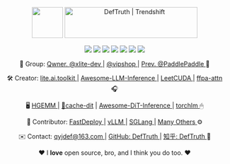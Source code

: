 
<!--

![[llm-inference](https://github.com/DefTruth/Awesome-LLM-Inference)](https://github.com/DefTruth/Awesome-LLM-Inference/assets/31974251/4d9ab775-f200-471d-a289-e2b14296b633)

|🛠[lite.ai.toolkit](https://github.com/DefTruth/lite.ai.toolkit) | 💎[torchlm](https://github.com/DefTruth/torchlm) | 📒[statistic-learning-R-note](https://github.com/DefTruth/statistic-learning-R-note) | 🎉[cuda-learn-note](https://github.com/DefTruth/cuda-learn-note) | 📖[Awesome-LLM-Inference](https://github.com/DefTruth/Awesome-LLM-Inference) |   
|:---:|:---:|:---:|:---:|:---:|
|![](https://img.shields.io/github/stars/DefTruth/lite.ai.toolkit.svg?style=social) ![](https://img.shields.io/github/downloads/DefTruth/lite.ai.toolkit/total?color=ccf&label=downloads&logo=github&logoColor=lightgrey)| ![](https://img.shields.io/github/stars/DefTruth/torchlm.svg?style=social)   ![](https://static.pepy.tech/personalized-badge/torchlm?period=total&units=international_system&left_color=grey&right_color=blue&left_text=downloads)| ![](https://img.shields.io/github/stars/DefTruth/statistic-learning-R-note.svg?style=social) ![](https://img.shields.io/github/downloads/DefTruth/statistic-learning-R-note/total?color=ccf&label=downloads&logo=github&logoColor=lightgrey) |![](https://img.shields.io/github/stars/DefTruth/cuda-learn-note.svg?style=social) ![](https://img.shields.io/github/issues/DefTruth/cuda-learn-note?color=9cc)|  ![](https://img.shields.io/github/stars/DefTruth/Awesome-LLM-Inference.svg?style=social) ![](https://img.shields.io/github/downloads/DefTruth/Awesome-LLM-Inference/total?color=ccf&label=downloads&logo=github&logoColor=lightgrey)|
![[llm-inference](https://github.com/DefTruth/Awesome-LLM-Inference)](https://github.com/DefTruth/Awesome-LLM-Inference/assets/31974251/4d9ab775-f200-471d-a289-e2b14296b633)
-->

<!--

<img src="https://github-readme-stats.vercel.app/api?username=DefTruth&show_icons=true" alt="logo" height="140" width="450" align="right" style="margin: 5px; margin-bottom: 0px;" />  


- ❤  昨日邻家乞新火, 晓窗分与读书灯 (保持学习)
- 🎓 Master degree in Statistics Department of JNU
- 📖 [**DefTruth's Blog Page**](https://www.zhihu.com/people/qyjdef/posts) Email: qyjdef@163.com
- 🔭 [CV](https://github.com/PaddlePaddle/FastDeploy/tree/develop)/[LLM](https://github.com/DefTruth/Awesome-LLM-Inference)/[C++](https://github.com/DefTruth/lite.ai.toolkit)/[Python](https://github.com/DefTruth/torchlm)/[Java](https://github.com/PaddlePaddle/FastDeploy/blob/develop/java/android/README_CN.md)/[Android](https://github.com/PaddlePaddle/FastDeploy/blob/develop/java/android/README_CN.md)/[SIMD](https://github.com/PaddlePaddle/FastDeploy/pull/907)/[CUDA](https://github.com/DefTruth/CUDA-Learn-Notes)
- ✨ Contribute: [lite.ai.toolkit](https://github.com/DefTruth/lite.ai.toolkit)/[FastDeploy](https://github.com/PaddlePaddle/FastDeploy)/[vLLM](https://github.com/vllm-project/vllm)/...
![](https://img.shields.io/badge/Diffusion-brightgreen.svg)

![](https://img.shields.io/github/stars/DefTruth.svg?style=social)  ![](https://img.shields.io/github/followers/DefTruth.svg?style=social) ![](https://cdn.rawgit.com/sindresorhus/awesome/d7305f38d29fed78fa85652e3a63e154dd8e8829/media/badge.svg) ![](https://img.shields.io/badge/CUDA-brightgreen.svg) ![](https://img.shields.io/badge/ARM-SIMD-yellow.svg) ![](https://img.shields.io/badge/C/C++-hotpink.svg) ![](https://img.shields.io/badge/Python-blue.svg) ![](https://img.shields.io/badge/JAVA-JNI-hotpink.svg) ![](https://img.shields.io/badge/Android-blue.svg) ![](https://img.shields.io/badge/AI-LLM|VLM-brightgreen.svg)  ![](https://img.shields.io/badge/Diffusion-brightgreen.svg)

[![cuda-learn-notes](https://github.com/user-attachments/assets/b2578723-b7a7-4d8f-bcd1-5008947b808a)](https://github.com/DefTruth/CUDA-Learn-Notes)
<img src="https://github-readme-stats.vercel.app/api?username=DefTruth&show_icons=true" alt="logo" height="140" width="450" align="right" style="margin: 5px; margin-bottom: 0px;" />  
<img src='https://img.shields.io/badge/PTX ISA-hotpink.svg' >
<img src='https://img.shields.io/badge/CV-brightgreen.svg' >
<img src=https://cdn.rawgit.com/sindresorhus/awesome/d7305f38d29fed78fa85652e3a63e154dd8e8829/media/badge.svg >

![cuda-learn-notes](https://github.com/user-attachments/assets/b2578723-b7a7-4d8f-bcd1-5008947b808a)

<div align='center'>
  <img src='https://img.shields.io/github/stars/DefTruth.svg?style=social' >
  <img src='https://img.shields.io/github/followers/DefTruth.svg?style=social' >
  <img src='https://img.shields.io/badge/CUDA-brightgreen.svg' >
  <img src='https://img.shields.io/badge/ARM-SIMD-yellow.svg' >
  <img src='https://img.shields.io/badge/C++-hotpink.svg' >
  <img src='https://img.shields.io/badge/C-hotpink.svg' >
  <img src='https://img.shields.io/badge/Python-blue.svg' >
  <img src='https://img.shields.io/badge/JAVA-hotpink.svg' >
  <img src='https://img.shields.io/badge/JAVA-JNI-hotpink.svg' >
  <img src='https://img.shields.io/badge/Android-blue.svg' >
  <img src='https://img.shields.io/badge/AI-LLM/VLM-brightgreen.svg' >
  <img src='https://img.shields.io/badge/Diffusion-brightgreen.svg' >
  <img src="https://img.shields.io/badge/FFPA:~2x↑🎉SDPA EA-blue.svg" >
  <img src='https://img.shields.io/badge/📚CUDA Learn Notes-brightgreen.svg' >
  <img src="https://img.shields.io/badge/🛠lite.ai.toolkit-blue.svg" >
</div> 

<img src="https://github-readme-stats.vercel.app/api?username=DefTruth&show_icons=true" alt="logo" height="120" width="400" align="right" style="margin: 5px; margin-bottom: 0px;" />  
<div align='center'>
<img src="https://github-readme-stats.vercel.app/api?username=DefTruth&show_icons=false" alt="image" height="120" width="400" align="right" style="margin: 5px; margin-bottom: 0px;" />  
<img src="https://github.com/user-attachments/assets/6b5cc7c1-50f9-42cb-a123-4bf5b4ac8d6c" alt="image" height="120" width="400" align="left" style="margin: 5px; margin-bottom: 0px;"/>
</div> 

<div align='center'>
  <img src="https://github.com/user-attachments/assets/6b5cc7c1-50f9-42cb-a123-4bf5b4ac8d6c" height="150" width="400"/>
  <img src="https://github-readme-stats.vercel.app/api?username=DefTruth&show_icons=false" height="150" width="400" />  
</div> 

<div align='center'>
  <img src='https://img.shields.io/badge/CUDA/PTX-brightgreen.svg' >
  <img src='https://img.shields.io/badge/ARM-SIMD-yellow.svg' >
  <img src='https://img.shields.io/badge/C++/C-hotpink.svg' >
  <img src='https://img.shields.io/badge/Python-blue.svg' >
  <img src='https://img.shields.io/badge/JAVA-JNI-hotpink.svg' >
  <img src='https://img.shields.io/badge/AI-Infra-brightgreen.svg' >
  <img src="https://img.shields.io/badge/FFPA-blue.svg" >
  <img src='https://img.shields.io/badge/📚CUDA Learn Notes-brightgreen.svg' >
  <img src="https://img.shields.io/badge/🛠lite.ai.toolkit-blue.svg" >
</div> 
![xlite-2 drawio](https://github.com/user-attachments/assets/fa9a8226-dd30-4a00-a0ad-9175ea042878)
![image](https://github.com/user-attachments/assets/89a5173e-5677-4140-ba96-63734eb88b59)
![image](https://github.com/user-attachments/assets/273a5348-61d4-4f00-b7e2-ec60f4585155)

       <a href="https://github.com/xlite-dev" >🛠Owner @xlite-dev </a> |  <a href="https://github.com/vipshop/vllm" > Member @vipshop </a> | <a href="https://github.com/PaddlePaddle/FastDeploy" > Previous @PaddlePaddle </a>| <a href="https://github.com/vllm-project/vllm/pulls?q=is%3Apr+author%3ADefTruth" > Contributor @vLLM📚 </a>
<div align='center'>
  <img src='https://img.shields.io/github/stars/xlite-dev.svg?style=social' >
  <img src=https://cdn.rawgit.com/sindresorhus/awesome/d7305f38d29fed78fa85652e3a63e154dd8e8829/media/badge.svg >
  <img src='https://img.shields.io/badge/CUDA/SIMD-brightgreen.svg' >  
  <img src='https://img.shields.io/badge/C++/Python-blue.svg' >  
  <img src='https://img.shields.io/badge/AI-Infra-brightgreen.svg' >
  <img src="https://img.shields.io/badge/FFPA:~2x↑🎉-blue.svg" >
  <img src='https://img.shields.io/badge/📚LeetCUDA-brightgreen.svg'>
  <img src="https://img.shields.io/badge/🛠lite.ai.toolkit-blue.svg" >
</div> 
<p> 
        🛠 Creator: <a href="https://github.com/xlite-dev" > xlite-dev </a> | <a href="https://github.com/xlite-dev/lite.ai.toolkit" > lite.ai.toolkit </a> |  <a href="https://github.com/xlite-dev/Awesome-LLM-Inference" > Awesome-LLM-Inference </a> | <a href="https://github.com/xlite-dev/LeetCUDA" > LeetCUDA </a> | <a href="https://github.com/xlite-dev/ffpa-attn" > ffpa-attn(FFPA) </a> | <a href="https://github.com/xlite-dev/HGEMM" > HGEMM(MMA) </a> | <a href="https://github.com/xlite-dev/Awesome-Diffusion-Inference" > Awesome-Diffusion-Inference </a> | <a href="https://github.com/xlite-dev/statistic-learning-R-note" > statistic-learning-R-note(PDF) </a> | <a href="https://github.com/xlite-dev/torchlm" > torchlm(face landmarks) </a> |  <a href="https://github.com/xlite-dev" > Others </a> 🎧
     </p>

<div align='center'>

   <p align="center">
     <a href="https://github.com/xlite-dev" target="_blank"><img src="https://github.com/user-attachments/assets/89a5173e-5677-4140-ba96-63734eb88b59" style=" height: 70px;" height="70"/></a>
     <a href="https://trendshift.io/developers/644" target="_blank"><img src="https://trendshift.io/api/badge/developers/644" alt="DefTruth | Trendshift" style="width: 300px; height: 70px;" width="300" height="70"/></a>
     <p>
        <img src='https://img.shields.io/github/stars/xlite-dev.svg?style=social' >
        <img src='https://img.shields.io/badge/CUDA|SIMD-brightgreen.svg' >  
        <img src='https://img.shields.io/badge/C++|Python-blue.svg' >  
        <img src='https://img.shields.io/badge/HPC|LLM-brightgreen.svg' >
        <img src="https://img.shields.io/badge/FFPA:~2x↑🎉-blue.svg" >
        <img src='https://img.shields.io/badge/📚LeetCUDA-brightgreen.svg'>
        <img src="https://img.shields.io/badge/🛠lite.ai.toolkit-blue.svg" >
     </p>
     <p> 
       🏢 Group: <a href="https://github.com/xlite-dev" > @xlite-dev </a> |  <a href="https://github.com/vipshop/vllm" > @vipshop </a> | <a href="https://github.com/PaddlePaddle/FastDeploy" > Prev. @PaddlePaddle </a> 🏰
     </p>
     <p> 
        🛠 Creator: <a href="https://github.com/xlite-dev" > xlite-dev </a> | <a href="https://github.com/xlite-dev/lite.ai.toolkit" > lite.ai.toolkit </a> |  <a href="https://github.com/xlite-dev/Awesome-LLM-Inference" > Awesome-LLM-Inference </a> | <a href="https://github.com/xlite-dev/LeetCUDA" > LeetCUDA </a> | <a href="https://github.com/xlite-dev/ffpa-attn" > ffpa-attn </a> 🎧
     </p>
     <p> 
        🛠 <a href="https://github.com/xlite-dev/HGEMM" > HGEMM </a> | <a href="https://github.com/xlite-dev/Awesome-Diffusion-Inference" > Awesome-Diffusion-Inference </a> | <a href="https://github.com/xlite-dev/statistic-learning-R-note" > statistic-learning-R-note </a> 🎧
     </p>
     <p> 
        🛠  <a href="https://github.com/xlite-dev/torchlm" > torchlm </a> | <a href="https://github.com/xlite-dev/netron-vscode-extension" > netron-vscode-extension </a> | <a href="https://github.com/xlite-dev/RVM-Inference" > RVM-Inference </a> 🎧
     </p>
     <p> 
        🎉 Contributor: <a href="https://github.com/PaddlePaddle/FastDeploy/pulls?q=is%3Apr+author%3ADefTruth" > FastDeploy </a> | <a href="https://github.com/vllm-project/vllm/pulls?q=is%3Apr+author%3ADefTruth" > vLLM </a> | <a href="https://github.com/sgl-project/sglang/pulls?q=is%3Apr+author%3ADefTruth" > SGLang </a> |  <a href="https://github.com/pulls?q=is%3Apr+author%3ADefTruth+archived%3Afalse+" > Many Others </a> ⚙
     </p>
     <p>
        🤖 Contact: <a href="https://github.com/DefTruth"> qyjdef@163.com </a> | <a href="https://github.com/DefTruth" > GitHub: DefTruth </a>  | <a href="https://www.zhihu.com/people/qyjdef"> Zhihu(知乎): DefTruth </a> 📞
     </p>
     <p>❤ I <b>love</b> open source, bro, and I think you do too. ❤ </p>
   <p align="center">
</div> 

<div align='center'>

   <p align="center">
     <a href="https://github.com/xlite-dev" target="_blank"><img src="https://github.com/user-attachments/assets/89a5173e-5677-4140-ba96-63734eb88b59" style=" height: 70px;" height="70"/></a>
     <a href="https://trendshift.io/developers/644" target="_blank"><img src="https://trendshift.io/api/badge/developers/644" alt="DefTruth | Trendshift" style="width: 300px; height: 70px;" width="300" height="70"/></a>
     <p>
        <img src='https://img.shields.io/github/stars/xlite-dev.svg?style=social' >
        <img src='https://img.shields.io/badge/CUDA|SIMD-brightgreen.svg' >  
        <img src='https://img.shields.io/badge/C++|Python-blue.svg' >  
        <img src='https://img.shields.io/badge/HPC|LLM-brightgreen.svg' >
        <img src="https://img.shields.io/badge/FFPA:~2x↑🎉-blue.svg" >
        <img src='https://img.shields.io/badge/📚LeetCUDA-brightgreen.svg'>
        <img src="https://img.shields.io/badge/🛠lite.ai.toolkit-blue.svg" >
     </p>
     <p> 
       🏢 Group: <a href="https://github.com/xlite-dev" > @xlite-dev </a> |  <a href="https://github.com/vipshop/vllm" > @vipshop </a> | <a href="https://github.com/PaddlePaddle/FastDeploy" > Prev. @PaddlePaddle </a> 🏰
     </p>
     <p> 
        🛠 Creator: <a href="https://github.com/xlite-dev" > xlite-dev </a> | <a href="https://github.com/xlite-dev/lite.ai.toolkit" > lite.ai.toolkit </a> |  <a href="https://github.com/xlite-dev/Awesome-LLM-Inference" > Awesome-LLM-Inference </a> | <a href="https://github.com/xlite-dev/LeetCUDA" > LeetCUDA </a> | <a href="https://github.com/xlite-dev/ffpa-attn" > ffpa-attn </a> 🎧
     </p>
     <p> 
        🛠 <a href="https://github.com/xlite-dev/HGEMM" > HGEMM </a> | <a href="https://github.com/xlite-dev/Awesome-Diffusion-Inference" > Awesome-DiT-Inference </a> | <a href="https://github.com/xlite-dev/lihang-notes" > lihang-notes(PDF, 200 Pages) </a> | <a href="https://github.com/xlite-dev/torchlm" > torchlm </a> 🎧
     </p>
        🎉 Contributor: <a href="https://github.com/PaddlePaddle/FastDeploy/pulls?q=is%3Apr+author%3ADefTruth" > FastDeploy </a> | <a href="https://github.com/vllm-project/vllm/pulls?q=is%3Apr+author%3ADefTruth" > vLLM </a> | <a href="https://github.com/sgl-project/sglang/pulls?q=is%3Apr+author%3ADefTruth" > SGLang </a> |  <a href="https://github.com/pulls?q=is%3Apr+author%3ADefTruth+archived%3Afalse+" > Many Others </a> ⚙
     </p>
     <p>
        🤖 Contact: <a href="https://github.com/DefTruth"> qyjdef@163.com </a> | <a href="https://github.com/DefTruth" > GitHub: DefTruth </a>  | <a href="https://www.zhihu.com/people/qyjdef"> Zhihu(知乎): DefTruth </a> 📞
     </p>
     <p>❤ I <b>love</b> open source, bro, and I think you do too. ❤ </p>
   <p align="center">
</div> 


<div align='center'>

   <p align="center">
     <a href="https://github.com/xlite-dev" target="_blank"><img src="https://github.com/user-attachments/assets/89a5173e-5677-4140-ba96-63734eb88b59" style=" height: 70px;" height="70"/></a>
     <a href="https://trendshift.io/developers/644" target="_blank"><img src="https://trendshift.io/api/badge/developers/644" alt="DefTruth | Trendshift" style="width: 300px; height: 70px;" width="300" height="70"/></a>
     <p>
        <img src='https://img.shields.io/github/stars/xlite-dev.svg?style=social' >
        <img src='https://img.shields.io/badge/CUDA|SIMD-brightgreen.svg' >  
        <img src='https://img.shields.io/badge/C++|Python-blue.svg' >  
        <img src='https://img.shields.io/badge/HPC|LLM-brightgreen.svg' >
        <img src="https://img.shields.io/badge/FFPA:~2x↑🎉-blue.svg" >
        <img src='https://img.shields.io/badge/📚LeetCUDA-brightgreen.svg'>
        <img src="https://img.shields.io/badge/🛠lite.ai.toolkit-blue.svg" >
     </p>
     <p> 
       🏢 Group: <a href="https://github.com/xlite-dev" > Owner. @xlite-dev </a> |  <a href="https://github.com/vipshop/vllm" > @vipshop </a> | <a href="https://github.com/PaddlePaddle/FastDeploy" > Prev. @PaddlePaddle </a> 🏰
     </p>
     <p> 
        🛠 Creator: <a href="https://github.com/xlite-dev/lite.ai.toolkit" > lite.ai.toolkit </a> |  <a href="https://github.com/xlite-dev/Awesome-LLM-Inference" > Awesome-LLM-Inference </a> | <a href="https://github.com/xlite-dev/LeetCUDA" > LeetCUDA </a> | <a href="https://github.com/xlite-dev/ffpa-attn" > ffpa-attn </a> 🎧
     </p>
        🎉 Contributor: <a href="https://github.com/PaddlePaddle/FastDeploy/pulls?q=is%3Apr+author%3ADefTruth" > FastDeploy </a> | <a href="https://github.com/vllm-project/vllm/pulls?q=is%3Apr+author%3ADefTruth" > vLLM </a> | <a href="https://github.com/sgl-project/sglang/pulls?q=is%3Apr+author%3ADefTruth" > SGLang </a> |  <a href="https://github.com/pulls?q=is%3Apr+author%3ADefTruth+archived%3Afalse+" > Many Others </a> ⚙
     </p>
     <p>❤ I <b>love</b> open source, bro, and I think you do too. ❤ </p>
   <p align="center">
</div> 
-->



<div align='center'>

   <p align="center">
     <a href="https://github.com/xlite-dev" target="_blank"><img src="https://github.com/user-attachments/assets/89a5173e-5677-4140-ba96-63734eb88b59" style=" height: 70px;" height="70"/></a>
     <a href="https://trendshift.io/developers/644" target="_blank"><img src="https://trendshift.io/api/badge/developers/644" alt="DefTruth | Trendshift" style="width: 300px; height: 70px;" width="300" height="70"/></a>
     <p>
        <img src='https://img.shields.io/github/stars/xlite-dev.svg?style=social' >
        <img src='https://img.shields.io/badge/CUDA-brightgreen.svg' >  
        <img src='https://img.shields.io/badge/C++|Python-blue.svg' >  
        <img src='https://img.shields.io/badge/AI-Infra-brightgreen.svg' >
        <img src="https://img.shields.io/badge/FFPA:~2x↑🎉-blue.svg" >
        <img src='https://img.shields.io/badge/📚LeetCUDA-brightgreen.svg'>
        <img src="https://img.shields.io/badge/🛠lite.ai.toolkit-blue.svg" >
     </p>
     <p> 
       🏢 Group: <a href="https://github.com/xlite-dev" > Qwner. @xlite-dev </a> |  <a href="https://github.com/vipshop/vllm" > @vipshop </a> | <a href="https://github.com/PaddlePaddle/FastDeploy" > Prev. @PaddlePaddle </a> 🏰
     </p>
     <p> 
        🛠 Creator: <a href="https://github.com/xlite-dev/lite.ai.toolkit" > lite.ai.toolkit </a> |  <a href="https://github.com/xlite-dev/Awesome-LLM-Inference" > Awesome-LLM-Inference </a> | <a href="https://github.com/xlite-dev/LeetCUDA" > LeetCUDA </a> | <a href="https://github.com/xlite-dev/ffpa-attn" > ffpa-attn </a> 🎧
     </p>
     <p> 
       🖥  <a href="https://github.com/xlite-dev/HGEMM" > HGEMM </a> | <a href="https://github.com/vipshop/cache-dit" > 🤗cache-dit</a> | <a href="https://github.com/xlite-dev/Awesome-DiT-Inference" > Awesome-DiT-Inference </a> | <a href="https://github.com/xlite-dev/torchlm" > torchlm </a> 🖱
     </p>
        🎉 Contributor: <a href="https://github.com/PaddlePaddle/FastDeploy/pulls?q=is%3Apr+author%3ADefTruth" > FastDeploy </a> | <a href="https://github.com/vllm-project/vllm/pulls?q=is%3Apr+author%3ADefTruth" > vLLM </a> | <a href="https://github.com/sgl-project/sglang/pulls?q=is%3Apr+author%3ADefTruth" > SGLang </a> |  <a href="https://github.com/pulls?q=is%3Apr+author%3ADefTruth+archived%3Afalse+" > Many Others </a> ⚙️
     </p>
     <p>
        ✉️ Contact: <a href="https://github.com/DefTruth"> qyjdef@163.com </a> | <a href="https://github.com/DefTruth" > GitHub: DefTruth </a>  | <a href="https://www.zhihu.com/people/qyjdef"> 知乎: DefTruth </a> 🤖
     </p>
     <p>❤ I <b>love</b> open source, bro, and I think you do too. ❤ </p>
   <p align="center">
</div>

